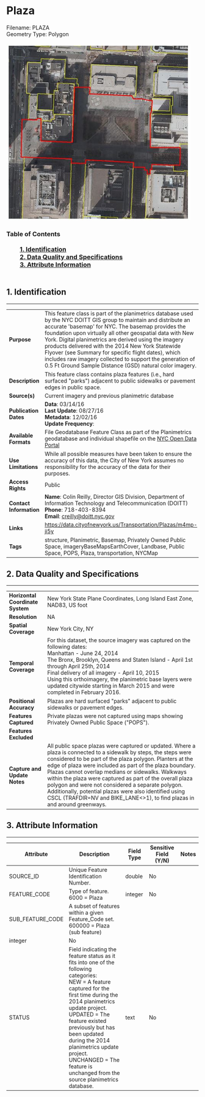 # Plaza
Filename: PLAZA<br>Geometry Type: Polygon<br><br>![image](https://github.com/CityOfNewYork/nyc-planimetrics/raw/master/Images/FeatureViews/Plaza_3.JPG)

### Table of Contents<br><br>&nbsp;&nbsp;&nbsp;&nbsp;&nbsp;&nbsp;&nbsp;&nbsp;&nbsp;[**1. Identification**](#1-identification)<br>&nbsp;&nbsp;&nbsp;&nbsp;&nbsp;&nbsp;&nbsp;&nbsp;&nbsp;[**2. Data Quality and Specifications**](#2-data-quality-and-specifications)<br>&nbsp;&nbsp;&nbsp;&nbsp;&nbsp;&nbsp;&nbsp;&nbsp;&nbsp;[**3. Attribute Information**](#3-attribute-information)<br><br>
## 1. Identification
---------------------------------------------
|     |     |
| --- | --- |
**Purpose** |This feature class is part of the planimetrics database used by the NYC DOITT GIS group to maintain and distribute an accurate 'basemap' for NYC. The basemap provides the foundation upon virtually all other geospatial data with New York. Digital planimetrics are derived using the imagery products delivered with the 2014 New York Statewide Flyover (see Summary for specific flight dates), which includes raw imagery collected to support the generation of 0.5 Ft Ground Sample Distance (GSD) natural color imagery. 
**Description** |This feature class contains plaza features (i.e., hard surfaced "parks") adjacent to public sidewalks or pavement edges in public space.
**Source(s)** |Current imagery and previous planimetric database
**Publication Dates** |**Data**: 03/14/16<br>**Last Update**: 08/27/16<br>**Metadata**: 12/02/16<br>**Update Frequency**: 
**Available Formats** |File Geodatabase Feature Class as part of the Planimetrics geodatabase and individual shapefile on the [NYC Open Data Portal](https://data.cityofnewyork.us/Transportation/Plazas/m4mp-ji5y)
**Use Limitations** |While all possible measures have been taken to ensure the accuracy of this data, the City of New York assumes no responsibility for the accuracy of the data for their purposes.
**Access Rights** |Public
**Contact Information** |**Name**: Colin Reilly, Director GIS Division, Department of Information Technology and Telecommunication (DOITT)<br>**Phone**: 718-403-8394<br>**Email**: creilly@doitt.nyc.gov
**Links** |https://data.cityofnewyork.us/Transportation/Plazas/m4mp-ji5y
**Tags** |structure, Planimetric, Basemap, Privately Owned Public Space, imageryBaseMapsEarthCover, Landbase, Public Space, POPS, Plaza, transportation, NYCMap
## 2. Data Quality and Specifications
---------------------------------------------
|     |     |
| --- | --- |
**Horizontal Coordinate System** |New York State Plane Coordinates, Long Island East Zone, NAD83, US foot
**Resolution** |NA
**Spatial Coverage** |New York City, NY
**Temporal Coverage** |For this dataset, the source imagery was captured on the following dates:<br>Manhattan - June 24, 2014<br>The Bronx, Brooklyn, Queens and Staten Island  - April 1st through April 25th, 2014<br>Final delivery of all imagery - April 10, 2015<br>Using this orthoimagery, the planimetric base layers were updated citywide starting in March 2015 and were completed in February 2016.
**Positional Accuracy** |Plazas are hard surfaced "parks" adjacent to public sidewalks or pavement edges.
**Features Captured** |Private plazas were not captured using maps showing Privately Owned Public Space ("POPS").
**Features Excluded** |
**Capture and Update Notes** |All public space plazas were captured or updated. Where a plaza is connected to a sidewalk by steps, the steps were considered to be part of the plaza polygon. Planters at the edge of plaza were included as part of the plaza boundary. Plazas cannot overlap medians or sidewalks. Walkways within the plaza were captured as part of the overall plaza polygon and were not considered a separate polygon. Additionally, potential plazas were also identified using CSCL (TRAFDIR=NV and BIKE_LANE<>1), to find plazas in and around greenways.
## 3. Attribute Information
---------------------------------------------
| Attribute | Description | Field Type | Sensitive Field (Y/N) | Notes| 
|------------ | ------------- | -------- | ----------- | ----------|
| SOURCE_ID | Unique Feature Identification Number. | double | No
| FEATURE_CODE | Type of feature.<br>6000 = Plaza | integer | No
| SUB_FEATURE_CODE | A subset of features within a given Feature_Code set. <br>600000 = Plaza (sub feature)
 | integer | No
| STATUS | Field indicating the feature status as it fits into one of the following categories:<br>NEW = A feature captured for the first time during the 2014 planimetrics update project.<br>UPDATED = The feature existed previously but has been updated during the 2014 planimetrics update project.<br>UNCHANGED = The feature is unchanged from the source planimetrics database. | text | No
